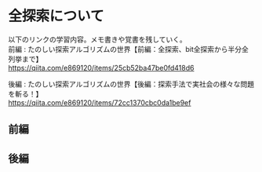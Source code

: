 # 全探索について  
以下のリンクの学習内容。メモ書きや覚書を残していく。  
前編 : たのしい探索アルゴリズムの世界【前編：全探索、bit全探索から半分全列挙まで】  
https://qiita.com/e869120/items/25cb52ba47be0fd418d6  

後編 : たのしい探索アルゴリズムの世界【後編：探索手法で実社会の様々な問題を斬る！】  
https://qiita.com/e869120/items/72cc1370cbc0da1be9ef  

## 前編  

## 後編  

